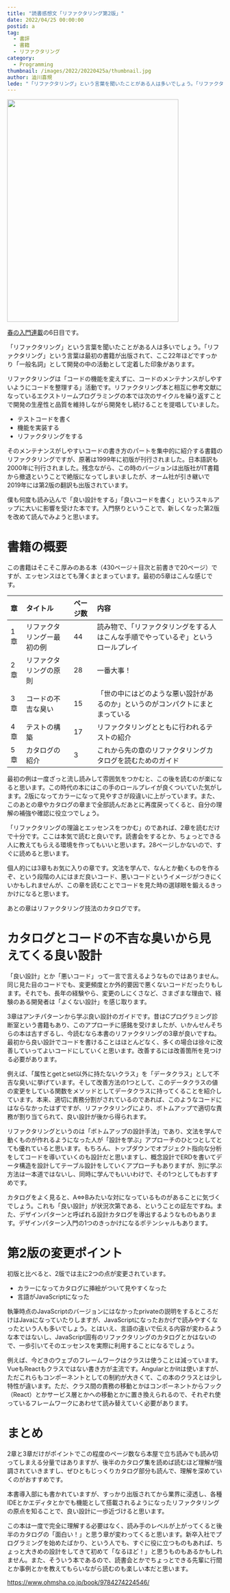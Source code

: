 ```yaml
---
title: "読書感想文「リファクタリング第2版」"
date: 2022/04/25 00:00:00
postid: a
tag:
  - 書評
  - 書籍
  - リファクタリング
category:
  - Programming
thumbnail: /images/2022/20220425a/thumbnail.jpg
author: 澁川喜規
lede: "「リファクタリング」という言葉を聞いたことがある人は多いでしょう。「リファクタリング」という言葉は最初の書籍が出版されて、ここ22年ほどですっかり「一般名詞」として開発の中の活動として定着した印象があります。リファクタリングは「コードの機能を変えずに、コードのメンテナンスがしやすいようにコードを整理する」活動です。リファクタリング本と相互に参考文献になっているエクストリームプログラミングの本では次のサイクルを繰り返すことで開発の生産性と品質を維持しながら開発をし続けることを提唱していました。"
---
```


<a href="https://www.ohmsha.co.jp/book/9784274224546/" title="出版社のページへ">
<img src="/images/2022/20220425a/978-4-274-22454-6.jpg" alt="" width="400" height="519">
</a>

[春の入門連載](/articles/20220418a/)の6日目です。

「リファクタリング」という言葉を聞いたことがある人は多いでしょう。「リファクタリング」という言葉は最初の書籍が出版されて、ここ22年ほどですっかり「一般名詞」として開発の中の活動として定着した印象があります。

リファクタリングは「コードの機能を変えずに、コードのメンテナンスがしやすいようにコードを整理する」活動です。リファクタリング本と相互に参考文献になっているエクストリームプログラミングの本では次のサイクルを繰り返すことで開発の生産性と品質を維持しながら開発をし続けることを提唱していました。

* テストコードを書く
* 機能を実装する
* リファクタリングをする

そのメンテナンスがしやすいコードの書き方のパートを集中的に紹介する書籍のリファクタリングですが、原著は1999年に初版が刊行されました。日本語訳も2000年に刊行されました。残念ながら、この時のバージョンは出版社がIT書籍から撤退ということで絶版になってしまいましたが、オーム社が引き継いで2019年には第2版の翻訳も出版されています。

僕も何度も読み込んで「良い設計をする」「良いコードを書く」というスキルアップに大いに影響を受けた本です。入門祭りということで、新しくなった第2版を改めて読んでみようと思います。

# 書籍の概要

この書籍はそこそこ厚みのある本（430ページ＋目次と前書きで20ページ）ですが、エッセンスはとても薄くまとまっています。最初の5章はこんな感じです。

| 章 | タイトル | ページ数 | 内容 |
|:-|:-|:-|:-|
| 1章 | リファクタリングー最初の例 | 44 | 読み物で、「リファクタリングをする人はこんな手順でやっているぞ」というロールプレイ  |
| 2章 | リファクタリングの原則 | 28 | 一番大事！  |
| 3章 | コードの不吉な臭い | 15 | 「世の中にはどのような悪い設計があるのか」というのがコンパクトにまとまっている  |
| 4章 | テストの構築 | 17 | リファクタリングとともに行われるテストの紹介  |
| 5章 | カタログの紹介  | 3  | これから先の章のリファクタリングカタログを読むためのガイド  |

最初の例は一度ざっと流し読みして雰囲気をつかむと、この後を読むのが楽になると思います。この時代の本にはこの手のロールプレイが良くついていた気がします。2版になってカラーになって見やすさが段違いに上がっています。また、このあとの章やカタログの章まで全部読んだあとに再度戻ってくると、自分の理解の補強や確認に役立つでしょう。

「リファクタリングの理論とエッセンスをつかむ」のであれば、2章を読むだけで十分です。ここは本気で読むと良いです。読書会をするとか、ちょっとできる人に教えてもらえる環境を作ってもいいと思います。28ページしかないので、すぐに読めると思います。

個人的には3章もお気に入りの章です。文法を学んで、なんとか動くものを作るぞ、という段階の人にはまだ良いコード、悪いコードというイメージがつきにくいかもしれませんが、この章を読むことでコードを見た時の選球眼を鍛えるきっかけになると思います。

あとの章はリファクタリング技法のカタログです。

# カタログとコードの不吉な臭いから見えてくる良い設計

「良い設計」とか「悪いコード」って一言で言えるようなものではありません。同じ見た目のコードでも、変更頻度とか外的要因で悪くないコードだったりもします。それでも、長年の経験やら、変更のしにくさなど、さまざまな理由で、経験のある開発者は「よくない設計」を感じ取ります。

3章はアンチパターンから学ぶ良い設計のガイドです。昔はCプログラミング診断室という書籍もあり、このアプローチに感銘を受けましたが、いかんせんそちらの本は古すぎるし、今読むなら本書のリファクタリングの3章が良いですね。最初から良い設計でコードを書けることはほとんどなく、多くの場合は徐々に改善していってよいコードにしていくと思います。改善するには改善箇所を見つける必要があります。

例えば、「属性とgetとset以外に持たないクラス」を「データクラス」として不吉な臭いに挙げています。そして改善方法の1つとして、このデータクラスの値の変更をしている関数をメソッドとしてデータクラスに持ってくることを紹介しています。本来、適切に責務分割がされているのであれば、このようなコードにはならなかったはずですが、リファクタリングにより、ボトムアップで適切な責務が割り当てられて、良い設計が後から得られます。

リファクタリングというのは「ボトムアップの設計手法」であり、文法を学んで動くものが作れるようになった人が「設計を学ぶ」アプローチのひとつとしてとても優れていると思います。もちろん、トップダウンでオブジェクト指向な分析をしてコードを導いていくのも設計だと思いますし、概念設計でERDを書いてデータ構造を設計してテーブル設計をしていくアプローチもありますが、別に学ぶ方法は一本道ではないし、同時に学んでもいいわけで、その1つとしてもおすすめです。

カタログをよく見ると、A⇔Bみたいな対になっているものがあることに気づくでしょう。これも「良い設計」が状況次第である、ということの証左ですね。また、デザインパターンと呼ばれる設計カタログを導出するようなものもあります。デザインパターン入門の1つのきっかけになるポテンシャルもあります。

# 第2版の変更ポイント

初版と比べると、2版では主に2つの点が変更されています。

* カラーになってカタログに挿絵がついて見やすくなった
* 言語がJavaScriptになった

執筆時点のJavaScriptのバージョンにはなかったprivateの説明をするところだけはJavaになっていたりしますが、JavaScriptになったおかげで読みやすくなったという人も多いでしょう。とはいえ、言語の違いで伝える内容が変わるような本ではないし、JavaScript固有のリファクタリングのカタログとかはないので、一歩引いてそのエッセンスを実際に利用することになるでしょう。

例えば、今どきのウェブのフレームワークはクラスは使うことは減っています。VueもReactもクラスではない書き方が主流です。Angularとかlitは使いますが、ただこれらもコンポーネントとしての制約が大きくて、この本のクラスとは少し特性が違います。ただ、クラス間の責務の移動とかはコンポーネントからフック（React）とかサービス層とかへの移動とかに置き換えられるので、それぞれ使っているフレームワークにあわせて読み替えていく必要があります。

# まとめ

2章と3章だけがポイントでこの程度のページ数なら本屋で立ち読みでも読み切ってしまえる分量ではありますが、後半のカタログ集を読めば読むほど理解が強調されていきますし、ぜひともじっくりカタログ部分も読んで、理解を深めていくのがおすすめです。

本書導入部にも書かれていますが、すっかり出版されてから業界に浸透し、各種IDEとかエディタとかでも機能として搭載されるようになったリファクタリングの原点を知ることで、良い設計に一歩近づけると思います。

この本は一度で完全に理解する必要はなく、読み手のレベルが上がってくると後半のカタログの「面白い！」と思う章が変わってくると思います。新卒入社でプログラミングを始めたばかり、という人でも、すぐに役に立つものもあれば、ちょっと大きめの設計をしてきて初めて「なるほど！」と思うものもあるかもしれません。また、そういう本であるので、読書会とかでちょっとできる先輩に行間とか事例とかを教えてもらいながら読むのも楽しい本だと思います。

https://www.ohmsha.co.jp/book/9784274224546/

